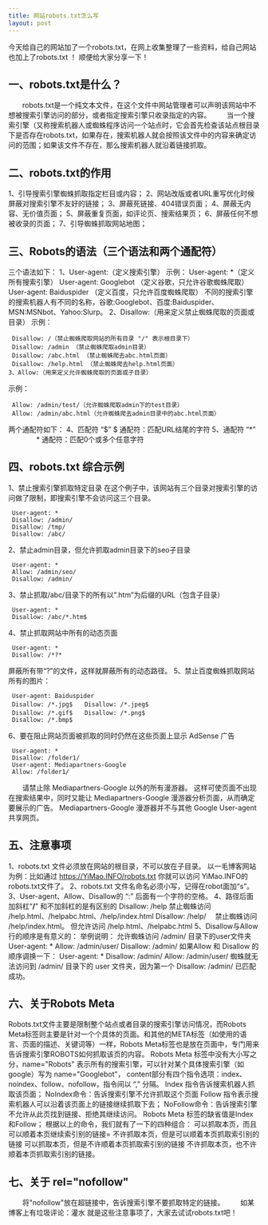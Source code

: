```yaml
---
title: 网站robots.txt怎么写
layout: post
---
```

今天给自己的网站加了一个robots.txt，在网上收集整理了一些资料，给自己网站也加上了robots.txt ！ 顺便给大家分享一下！

## 一、robots.txt是什么？
　　robots.txt是一个纯文本文件，在这个文件中网站管理者可以声明该网站中不想被搜索引擎访问的部分，或者指定搜索引擎只收录指定的内容。
　　当一个搜索引擎（又称搜索机器人或蜘蛛程序访问一个站点时，它会首先检查该站点根目录下是否存在robots.txt，如果存在，搜索机器人就会按照该文件中的内容来确定访问的范围；如果该文件不存在，那么搜索机器人就沿着链接抓取。

## 二、robots.txt的作用

1、引导搜索引擎蜘蛛抓取指定栏目或内容；
2、网站改版或者URL重写优化时候屏蔽对搜索引擎不友好的链接；
3、屏蔽死链接、404错误页面；
4、屏蔽无内容、无价值页面；
5、屏蔽重复页面，如评论页、搜索结果页；
6、屏蔽任何不想被收录的页面；
7、引导蜘蛛抓取网站地图；
## 三、Robots的语法（三个语法和两个通配符）

三个语法如下：
1、User-agent:（定义搜索引擎）
示例：
 User-agent: *（定义所有搜索引擎）
 User-agent: Googlebot （定义谷歌，只允许谷歌蜘蛛爬取）
 User-agent: Baiduspider （定义百度，只允许百度蜘蛛爬取）
 不同的搜索引擎的搜索机器人有不同的名称，谷歌:Googlebot、百度:Baiduspider、MSN:MSNbot、Yahoo:Slurp。
2、Disallow:（用来定义禁止蜘蛛爬取的页面或目录）
 示例：
```text
 Disallow: /（禁止蜘蛛爬取网站的所有目录 "/" 表示根目录下）
 Disallow: /admin （禁止蜘蛛爬取admin目录）
 Disallow: /abc.html （禁止蜘蛛爬去abc.html页面）
 Disallow: /help.html （禁止蜘蛛爬去help.html页面）
3、Allow:（用来定义允许蜘蛛爬取的页面或子目录）
```
 示例：
```text
 Allow: /admin/test/（允许蜘蛛爬取admin下的test目录）
 Allow: /admin/abc.html（允许蜘蛛爬去admin目录中的abc.html页面）
```
两个通配符如下：
4、匹配符 “$”
 $ 通配符：匹配URL结尾的字符
5、通配符 “*”
　　　　* 通配符：匹配0个或多个任意字符

## 四、robots.txt 综合示例

1、禁止搜索引擎抓取特定目录
 在这个例子中，该网站有三个目录对搜索引擎的访问做了限制，即搜索引擎不会访问这三个目录。
```text
 User-agent: *
 Disallow: /admin/
 Disallow: /tmp/
 Disallow: /abc/
```
2、禁止admin目录，但允许抓取admin目录下的seo子目录
```text
 User-agent: *
 Allow: /admin/seo/
 Disallow: /admin/
```
3、禁止抓取/abc/目录下的所有以".htm”为后缀的URL（包含子目录）
```text
 User-agent: * 
 Disallow: /abc/*.htm$
```
4、禁止抓取网站中所有的动态页面
```text
 User-agent: *
 Disallow: /*?*
 ```
屏蔽所有带“?”的文件，这样就屏蔽所有的动态路径。
5、禁止百度蜘蛛抓取网站所有的图片：
```text
 User-agent: Baiduspider
 Disallow: /*.jpg$　　Disallow: /*.jpeg$
 Disallow: /*.gif$　　Disallow: /*.png$
 Disallow: /*.bmp$
```
6、要在阻止网站页面被抓取的同时仍然在这些页面上显示 AdSense 广告
```text
 User-agent: *
 Disallow: /folder1/
 User-agent: Mediapartners-Google
 Allow: /folder1/
```
　　请禁止除 Mediapartners-Google 以外的所有漫游器。 这样可使页面不出现在搜索结果中，同时又能让 Mediapartners-Google 漫游器分析页面，从而确定要展示的广告。 Mediapartners-Google 漫游器并不与其他 Google User-agent 共享网页。

## 五、注意事项

1、robots.txt 文件必须放在网站的根目录，不可以放在子目录。
 以一毛博客网站为例：比如通过 https://YiMao.INFO/robots.txt 你就可以访问 YiMao.INFO的robots.txt文件了。
2、robots.txt 文件名命名必须小写，记得在robot面加“s”。
3、User-agent、Allow、Disallow的 “:” 后面有一个字符的空格。
4、路径后面加斜杠“**/**” 和不加斜杠的是有区别的
 Disallow: /help
禁止蜘蛛访问 /help.html、/helpabc.html、/help/index.html
 Disallow: /help/　
 禁止蜘蛛访问 /help/index.html。 但允许访问 /help.html、/helpabc.html
5、Disallow与Allow行的顺序是有意义的：
 举例说明：
 允许蜘蛛访问 /admin/ 目录下的user文件夹
 User-agent: *
 Allow: /admin/user/
 Disallow: /admin/
 如果Allow 和 Disallow 的顺序调换一下：
 User-agent: * 
 Disallow: /admin/
 Allow: /admin/user/
蜘蛛就无法访问到 /admin/ 目录下的 user 文件夹，因为第一个 Disallow: /admin/ 已匹配成功。
## 六、关于Robots Meta

 Robots.txt文件主要是限制整个站点或者目录的搜索引擎访问情况，而Robots Meta标签则主要是针对一个个具体的页面。和其他的META标签（如使用的语言、页面的描述、关键词等）一样，Robots Meta标签也是放在页面中，专门用来告诉搜索引擎ROBOTS如何抓取该页的内容。
 Robots Meta 标签中没有大小写之分，name="Robots" 表示所有的搜索引擎，可以针对某个具体搜索引擎（如google）写为 name="Googlebot"， content部分有四个指令选项：index、noindex、follow、nofollow，指令间以 “,” 分隔。
 Index 指令告诉搜索机器人抓取该页面；
 NoIndex命令：告诉搜索引擎不允许抓取这个页面
 Follow 指令表示搜索机器人可以沿着该页面上的链接继续抓取下去；
 NoFollow命令：告诉搜索引擎不允许从此页找到链接、拒绝其继续访问。
 Robots Meta 标签的缺省值是Index和Follow；
 根据以上的命令，我们就有了一下的四种组合：
 可以抓取本页，而且可以顺着本页继续索引别的链接=
 不许抓取本页，但是可以顺着本页抓取索引别的链接
 可以抓取本页，但是不许顺着本页抓取索引别的链接
 不许抓取本页，也不许顺着本页抓取索引别的链接。
## 七、关于 rel="nofollow"

　　将"nofollow"放在超链接中，告诉搜索引擎不要抓取特定的链接。
　　如某博客上有垃圾评论：灌水
就是这些注意事项了，大家去试试robots.txt吧！